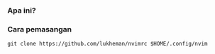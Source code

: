 ### Apa ini?

### Cara pemasangan

```
git clone https://github.com/lukheman/nvimrc $HOME/.config/nvim
```
